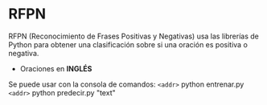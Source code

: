 # RFPN
RFPN (Reconocimiento de Frases Positivas y Negativas) usa las librerías de Python para obtener una clasificación sobre si una oración es positiva o negativa.

* Oraciones en **INGLÉS**

Se puede usar con la consola de comandos:
`<addr>` python entrenar.py
`<addr>` python predecir.py "text"
